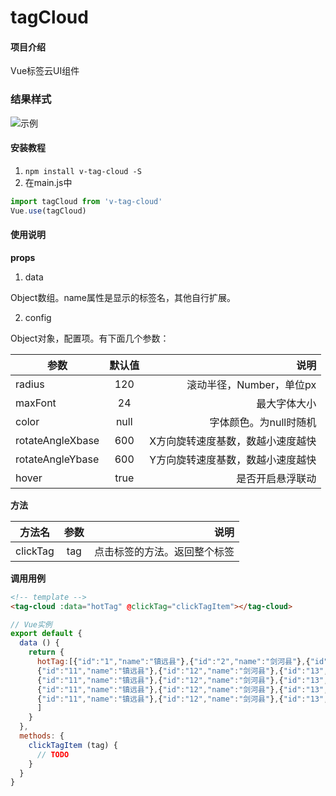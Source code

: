 # tagCloud

#### 项目介绍
Vue标签云UI组件

### 结果样式
![示例](http://oztg5bt5t.bkt.clouddn.com//blog/images/tagCloud%E7%A4%BA%E4%BE%8B.gif)
#### 安装教程

1. ```npm install v-tag-cloud -S```
2. 在main.js中
```js
import tagCloud from 'v-tag-cloud'
Vue.use(tagCloud)
```

#### 使用说明

**props**
1. data

Object数组。name属性是显示的标签名，其他自行扩展。

2. config

Object对象，配置项。有下面几个参数：


|参数|默认值|说明|
|- | :-: | -:|
|radius|120|滚动半径，Number，单位px|
|maxFont|24|最大字体大小|
|color|null|字体颜色。为null时随机|
|rotateAngleXbase|600|X方向旋转速度基数，数越小速度越快|
|rotateAngleYbase|600|Y方向旋转速度基数，数越小速度越快|
|hover|true|是否开启悬浮联动|

**方法**

|方法名|参数|说明|
|- | :-: | -:|
|clickTag|tag|点击标签的方法。返回整个标签|

**调用用例**

```html
<!-- template -->
<tag-cloud :data="hotTag" @clickTag="clickTagItem"></tag-cloud>
```

```js
// Vue实例
export default {
  data () {
    return {
      hotTag:[{"id":"1","name":"镇远县"},{"id":"2","name":"剑河县"},{"id":"3","name":"台江县"},{"id":"4","name":"岑巩县"},{"id":"5","name":"黎平"},{"id":"6","name":"丹寨县"},{"id":"7","name":"凯里市"},{"id":"8","name":"榕江县"},{"id":"9","name":"黄平县"},{"id":"10","name":"雷山县"},
      {"id":"11","name":"镇远县"},{"id":"12","name":"剑河县"},{"id":"13","name":"台江县"},{"id":"14","name":"岑巩县"},{"id":"15","name":"黎平"},{"id":"16","name":"丹寨县"},{"id":"17","name":"凯里市"},{"id":"18","name":"榕江县"},{"id":"19","name":"黄平县"},{"id":"20","name":"雷山县"},
      {"id":"11","name":"镇远县"},{"id":"12","name":"剑河县"},{"id":"13","name":"台江县"},{"id":"14","name":"岑巩县"},{"id":"15","name":"黎平"},{"id":"16","name":"丹寨县"},{"id":"17","name":"凯里市"},{"id":"18","name":"榕江县"},{"id":"19","name":"黄平县"},{"id":"20","name":"雷山县"},
      {"id":"11","name":"镇远县"},{"id":"12","name":"剑河县"},{"id":"13","name":"台江县"},{"id":"14","name":"岑巩县"},{"id":"15","name":"黎平"},{"id":"16","name":"丹寨县"},{"id":"17","name":"凯里市"},{"id":"18","name":"榕江县"},{"id":"19","name":"黄平县"},{"id":"20","name":"雷山县"},
      {"id":"11","name":"镇远县"},{"id":"12","name":"剑河县"},{"id":"13","name":"台江县"},{"id":"14","name":"岑巩县"},{"id":"15","name":"黎平"},{"id":"16","name":"丹寨县"},{"id":"17","name":"凯里市"},{"id":"18","name":"榕江县"},{"id":"19","name":"黄平县"},{"id":"20","name":"雷山县"},
      ]
    }
  },
  methods: {
    clickTagItem (tag) {
      // TODO
    }
  }
}
```
